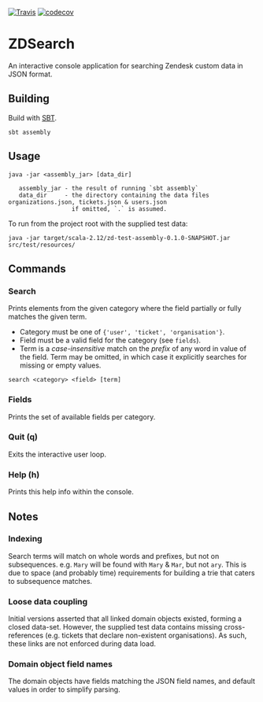 [![Travis](https://travis-ci.org/Synesso/zd-test.svg?branch=master)](https://travis-ci.org/Synesso/zd-test)
[![codecov](https://codecov.io/gh/Synesso/zd-test/branch/master/graph/badge.svg)](https://codecov.io/gh/Synesso/zd-test)


# ZDSearch

An interactive console application for searching Zendesk custom data in JSON format.

## Building

Build with [SBT](https://www.scala-sbt.org/).

```
sbt assembly
```

## Usage

```
java -jar <assembly_jar> [data_dir]

   assembly_jar - the result of running `sbt assembly`
   data_dir     - the directory containing the data files organizations.json, tickets.json & users.json
                  if omitted, `.` is assumed.
```

To run from the project root with the supplied test data: 

`java -jar target/scala-2.12/zd-test-assembly-0.1.0-SNAPSHOT.jar src/test/resources/`

## Commands

### Search

Prints elements from the given category where the field partially or fully matches the given term.
* Category must be one of `{'user', 'ticket', 'organisation'}`.
* Field must be a valid field for the category (see `fields`).
* Term is a _case-insensitive_ match on the _prefix_ of any word in value of the field.
   Term may be omitted, in which case it explicitly searches for missing or empty values.

`search <category> <field> [term]`

### Fields

Prints the set of available fields per category.

### Quit (q)

Exits the interactive user loop.

### Help (h)
Prints this help info within the console.

## Notes

### Indexing

Search terms will match on whole words and prefixes, but not on subsequences. 
e.g. `Mary` will be found with `Mary` & `Mar`, but not `ary`.
This is due to space (and probably time) requirements for building a trie that caters to subsequence matches.

### Loose data coupling

Initial versions asserted that all linked domain objects existed, forming a closed data-set. However, the supplied test 
data contains missing cross-references (e.g. tickets that declare non-existent organisations). As such, these links are 
not enforced during data load. 

### Domain object field names

The domain objects have fields matching the JSON field names, and default values in order to simplify parsing.

